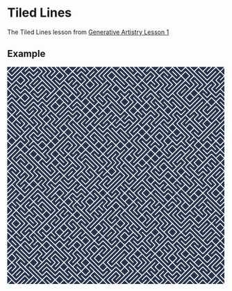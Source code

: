 # Tiled Lines

The Tiled Lines lesson from [Generative Artistry Lesson 1](https://generativeartistry.com/tutorials/tiled-lines/)

## Example

![Tiled Lines](./sketch.png)
